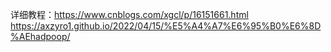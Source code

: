 
详细教程：https://www.cnblogs.com/xgcl/p/16151661.html
          https://axzyro1.github.io/2022/04/15/%E5%A4%A7%E6%95%B0%E6%8D%AEhadpoop/
